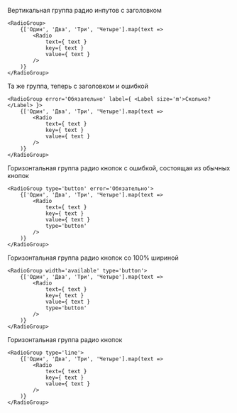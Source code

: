 Вертикальная группа радио инпутов с заголовком
```
<RadioGroup>
    {['Один', 'Два', 'Три', 'Четыре'].map(text =>
        <Radio
            text={ text }
            key={ text }
            value={ text }
        />
    )}
</RadioGroup>
```

Та же группа, теперь с заголовком и ошибкой
```
<RadioGroup error='Обязательно' label={ <Label size='m'>Сколько?</Label> }>
    {['Один', 'Два', 'Три', 'Четыре'].map(text =>
        <Radio
            text={ text }
            key={ text }
            value={ text }
        />
    )}
</RadioGroup>
```

Горизонтальная группа радио кнопок с ошибкой, состоящая из обычных кнопок
```
<RadioGroup type='button' error='Обязательно'>
    {['Один', 'Два', 'Три', 'Четыре'].map(text =>
        <Radio
            text={ text }
            key={ text }
            value={ text }
            type='button'
        />
    )}
</RadioGroup>
```

Горизонтальная группа радио кнопок со 100% шириной
```
<RadioGroup width='available' type='button'>
    {['Один', 'Два', 'Три', 'Четыре'].map(text =>
        <Radio
            text={ text }
            key={ text }
            value={ text }
            type='button'
        />
    )}
</RadioGroup>
```

Горизонтальная группа радио кнопок
```
<RadioGroup type='line'>
    {['Один', 'Два', 'Три', 'Четыре'].map(text =>
        <Radio
            text={ text }
            key={ text }
            value={ text }
        />
    )}
</RadioGroup>
```
